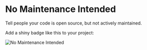 # No Maintenance Intended

Tell people your code is open source, but not actively maintained.

Add a shiny badge like this to your project:

![No Maintenance Intended](http://unmaintained.tech/badge.svg)
